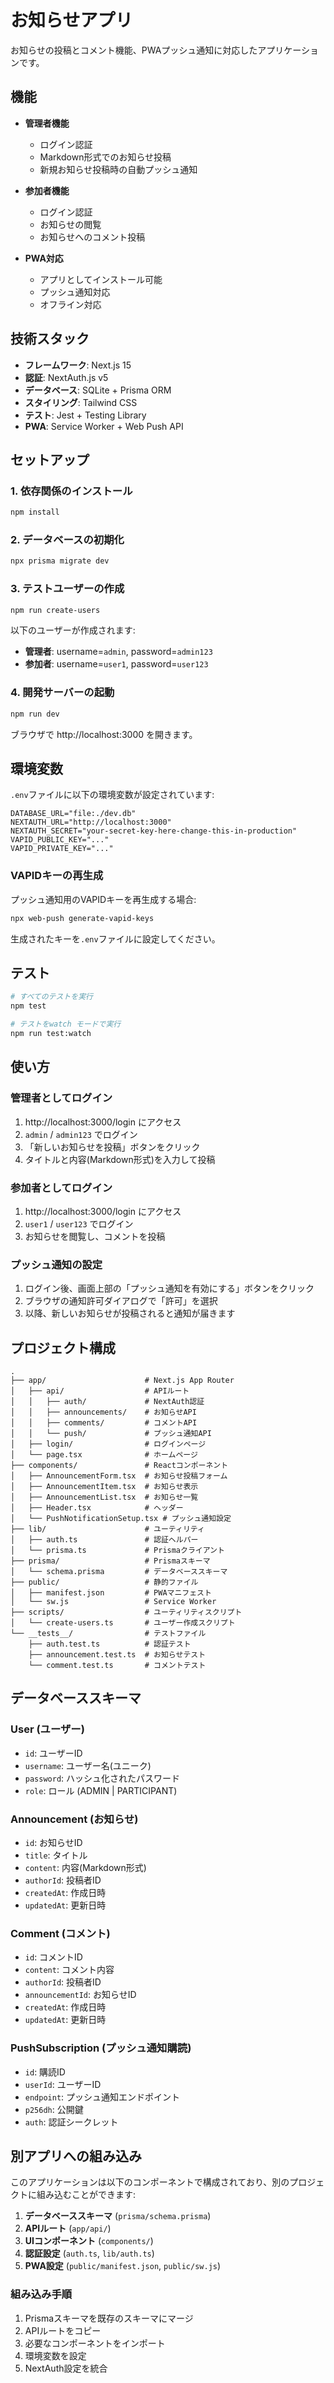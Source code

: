 # お知らせアプリ

お知らせの投稿とコメント機能、PWAプッシュ通知に対応したアプリケーションです。

## 機能

- **管理者機能**
  - ログイン認証
  - Markdown形式でのお知らせ投稿
  - 新規お知らせ投稿時の自動プッシュ通知

- **参加者機能**
  - ログイン認証
  - お知らせの閲覧
  - お知らせへのコメント投稿

- **PWA対応**
  - アプリとしてインストール可能
  - プッシュ通知対応
  - オフライン対応

## 技術スタック

- **フレームワーク**: Next.js 15
- **認証**: NextAuth.js v5
- **データベース**: SQLite + Prisma ORM
- **スタイリング**: Tailwind CSS
- **テスト**: Jest + Testing Library
- **PWA**: Service Worker + Web Push API

## セットアップ

### 1. 依存関係のインストール

```bash
npm install
```

### 2. データベースの初期化

```bash
npx prisma migrate dev
```

### 3. テストユーザーの作成

```bash
npm run create-users
```

以下のユーザーが作成されます:
- **管理者**: username=`admin`, password=`admin123`
- **参加者**: username=`user1`, password=`user123`

### 4. 開発サーバーの起動

```bash
npm run dev
```

ブラウザで http://localhost:3000 を開きます。

## 環境変数

`.env`ファイルに以下の環境変数が設定されています:

```env
DATABASE_URL="file:./dev.db"
NEXTAUTH_URL="http://localhost:3000"
NEXTAUTH_SECRET="your-secret-key-here-change-this-in-production"
VAPID_PUBLIC_KEY="..."
VAPID_PRIVATE_KEY="..."
```

### VAPIDキーの再生成

プッシュ通知用のVAPIDキーを再生成する場合:

```bash
npx web-push generate-vapid-keys
```

生成されたキーを`.env`ファイルに設定してください。

## テスト

```bash
# すべてのテストを実行
npm test

# テストをwatch モードで実行
npm run test:watch
```

## 使い方

### 管理者としてログイン

1. http://localhost:3000/login にアクセス
2. `admin` / `admin123` でログイン
3. 「新しいお知らせを投稿」ボタンをクリック
4. タイトルと内容(Markdown形式)を入力して投稿

### 参加者としてログイン

1. http://localhost:3000/login にアクセス
2. `user1` / `user123` でログイン
3. お知らせを閲覧し、コメントを投稿

### プッシュ通知の設定

1. ログイン後、画面上部の「プッシュ通知を有効にする」ボタンをクリック
2. ブラウザの通知許可ダイアログで「許可」を選択
3. 以降、新しいお知らせが投稿されると通知が届きます

## プロジェクト構成

```
.
├── app/                      # Next.js App Router
│   ├── api/                  # APIルート
│   │   ├── auth/             # NextAuth認証
│   │   ├── announcements/    # お知らせAPI
│   │   ├── comments/         # コメントAPI
│   │   └── push/             # プッシュ通知API
│   ├── login/                # ログインページ
│   └── page.tsx              # ホームページ
├── components/               # Reactコンポーネント
│   ├── AnnouncementForm.tsx  # お知らせ投稿フォーム
│   ├── AnnouncementItem.tsx  # お知らせ表示
│   ├── AnnouncementList.tsx  # お知らせ一覧
│   ├── Header.tsx            # ヘッダー
│   └── PushNotificationSetup.tsx # プッシュ通知設定
├── lib/                      # ユーティリティ
│   ├── auth.ts               # 認証ヘルパー
│   └── prisma.ts             # Prismaクライアント
├── prisma/                   # Prismaスキーマ
│   └── schema.prisma         # データベーススキーマ
├── public/                   # 静的ファイル
│   ├── manifest.json         # PWAマニフェスト
│   └── sw.js                 # Service Worker
├── scripts/                  # ユーティリティスクリプト
│   └── create-users.ts       # ユーザー作成スクリプト
└── __tests__/                # テストファイル
    ├── auth.test.ts          # 認証テスト
    ├── announcement.test.ts  # お知らせテスト
    └── comment.test.ts       # コメントテスト
```

## データベーススキーマ

### User (ユーザー)
- `id`: ユーザーID
- `username`: ユーザー名(ユニーク)
- `password`: ハッシュ化されたパスワード
- `role`: ロール (ADMIN | PARTICIPANT)

### Announcement (お知らせ)
- `id`: お知らせID
- `title`: タイトル
- `content`: 内容(Markdown形式)
- `authorId`: 投稿者ID
- `createdAt`: 作成日時
- `updatedAt`: 更新日時

### Comment (コメント)
- `id`: コメントID
- `content`: コメント内容
- `authorId`: 投稿者ID
- `announcementId`: お知らせID
- `createdAt`: 作成日時
- `updatedAt`: 更新日時

### PushSubscription (プッシュ通知購読)
- `id`: 購読ID
- `userId`: ユーザーID
- `endpoint`: プッシュ通知エンドポイント
- `p256dh`: 公開鍵
- `auth`: 認証シークレット

## 別アプリへの組み込み

このアプリケーションは以下のコンポーネントで構成されており、別のプロジェクトに組み込むことができます:

1. **データベーススキーマ** (`prisma/schema.prisma`)
2. **APIルート** (`app/api/`)
3. **UIコンポーネント** (`components/`)
4. **認証設定** (`auth.ts`, `lib/auth.ts`)
5. **PWA設定** (`public/manifest.json`, `public/sw.js`)

### 組み込み手順

1. Prismaスキーマを既存のスキーマにマージ
2. APIルートをコピー
3. 必要なコンポーネントをインポート
4. 環境変数を設定
5. NextAuth設定を統合
